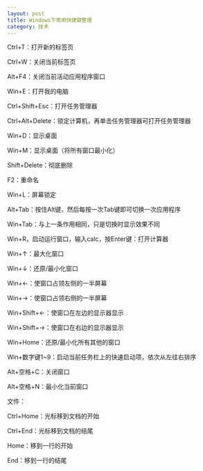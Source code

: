 ```yaml
---
layout: post
title: Windows下常用快捷键整理
category: 技术
---
```


Ctrl+T：打开新的标签页

Ctrl+W：关闭当前标签页

Alt+F4：关闭当前活动应用程序窗口

Win+E：打开我的电脑

Ctrl+Shift+Esc：打开任务管理器

Ctrl+Alt+Delete：锁定计算机，再单击任务管理器可打开任务管理器

Win+D：显示桌面

Win+M：显示桌面（将所有窗口最小化）

Shift+Delete：彻底删除

F2：重命名

Win+L：屏幕锁定

Alt+Tab：按住Alt键，然后每按一次Tab键即可切换一次应用程序

Win+Tab：与上一条作用相同，只是切换时显示效果不同

Win+R，启动运行窗口，输入calc，按Enter键：打开计算器

Win+↑：最大化窗口

Win+↓：还原/最小化窗口

Win+←：使窗口占领左侧的一半屏幕

Win+→：使窗口占领右侧的一半屏幕

Win+Shift+←：使窗口在左边的显示器显示

Win+Shift+→：使窗口在右边的显示器显示

Win+Home：还原/最小化所有其他的窗口

Win+数字键1~9：启动当前任务栏上的快速启动项，依次从左往右排序

Alt+空格+C：关闭窗口

Alt+空格+N：最小化当前窗口

文件：

Ctrl+Home：光标移到文档的开始

Ctrl+End：光标移到文档的结尾

Home：移到一行的开始

End：移到一行的结尾
	
